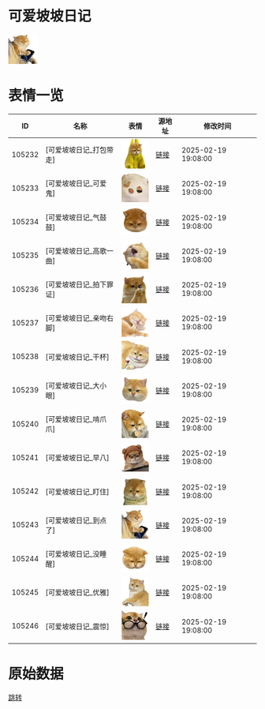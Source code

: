 # 可爱坡坡日记

<img src="./cover.png" height="60" alt="cover" />

# 表情一览

|ID|名称|表情|源地址|修改时间|
|----|----|----|----|----|
|105232|[可爱坡坡日记_打包带走]|<img src="./pic/105232_%5B可爱坡坡日记_打包带走%5D.png" height="60" alt="打包带走"/>|[链接](https://i0.hdslb.com/bfs/garb/81f9a13e5546e4090cd7be8882b11a5f7d1e4a3c.png)|2025-02-19 19:08:00|
|105233|[可爱坡坡日记_可爱鬼]|<img src="./pic/105233_%5B可爱坡坡日记_可爱鬼%5D.png" height="60" alt="可爱鬼"/>|[链接](https://i0.hdslb.com/bfs/garb/8947ced4ecc293e0fc914213eef9428abd59e8f0.png)|2025-02-19 19:08:00|
|105234|[可爱坡坡日记_气鼓鼓]|<img src="./pic/105234_%5B可爱坡坡日记_气鼓鼓%5D.png" height="60" alt="气鼓鼓"/>|[链接](https://i0.hdslb.com/bfs/garb/020454fa6da275e742024fd292913a640a6a0399.png)|2025-02-19 19:08:00|
|105235|[可爱坡坡日记_高歌一曲]|<img src="./pic/105235_%5B可爱坡坡日记_高歌一曲%5D.png" height="60" alt="高歌一曲"/>|[链接](https://i0.hdslb.com/bfs/garb/54df9e956d46696ae3e83d379d3834a768fb487a.png)|2025-02-19 19:08:00|
|105236|[可爱坡坡日记_拍下罪证]|<img src="./pic/105236_%5B可爱坡坡日记_拍下罪证%5D.png" height="60" alt="拍下罪证"/>|[链接](https://i0.hdslb.com/bfs/garb/9bc6134e04dc4b727bae063144d7179044428f69.png)|2025-02-19 19:08:00|
|105237|[可爱坡坡日记_亲吻右脚]|<img src="./pic/105237_%5B可爱坡坡日记_亲吻右脚%5D.png" height="60" alt="亲吻右脚"/>|[链接](https://i0.hdslb.com/bfs/garb/6ac794bca9d16de0f18e5afa85368491aea8a400.png)|2025-02-19 19:08:00|
|105238|[可爱坡坡日记_干杯]|<img src="./pic/105238_%5B可爱坡坡日记_干杯%5D.png" height="60" alt="干杯"/>|[链接](https://i0.hdslb.com/bfs/garb/ac8a7ead62d1c3820c77ead17aeda439e14dfe69.png)|2025-02-19 19:08:00|
|105239|[可爱坡坡日记_大小眼]|<img src="./pic/105239_%5B可爱坡坡日记_大小眼%5D.png" height="60" alt="大小眼"/>|[链接](https://i0.hdslb.com/bfs/garb/9c47f3245c8312920adfa0874f7d45624e626fe1.png)|2025-02-19 19:08:00|
|105240|[可爱坡坡日记_啃爪爪]|<img src="./pic/105240_%5B可爱坡坡日记_啃爪爪%5D.png" height="60" alt="啃爪爪"/>|[链接](https://i0.hdslb.com/bfs/garb/5c4093571ed49140c3ba992f619740822a5181b0.png)|2025-02-19 19:08:00|
|105241|[可爱坡坡日记_早八]|<img src="./pic/105241_%5B可爱坡坡日记_早八%5D.png" height="60" alt="早八"/>|[链接](https://i0.hdslb.com/bfs/garb/e6bf5167fa507650aae3da529ae89fa924db79ca.png)|2025-02-19 19:08:00|
|105242|[可爱坡坡日记_盯住]|<img src="./pic/105242_%5B可爱坡坡日记_盯住%5D.png" height="60" alt="盯住"/>|[链接](https://i0.hdslb.com/bfs/garb/68864be38e3713603952a955f35e33e475e05f3f.png)|2025-02-19 19:08:00|
|105243|[可爱坡坡日记_到点了]|<img src="./pic/105243_%5B可爱坡坡日记_到点了%5D.png" height="60" alt="到点了"/>|[链接](https://i0.hdslb.com/bfs/garb/a9ef7fc86476c9675ed10f93b94cdc0de2a1c50b.png)|2025-02-19 19:08:00|
|105244|[可爱坡坡日记_没睡醒]|<img src="./pic/105244_%5B可爱坡坡日记_没睡醒%5D.png" height="60" alt="没睡醒"/>|[链接](https://i0.hdslb.com/bfs/garb/d2367f1a462093a865206a8be7295e45fa36d557.png)|2025-02-19 19:08:00|
|105245|[可爱坡坡日记_优雅]|<img src="./pic/105245_%5B可爱坡坡日记_优雅%5D.png" height="60" alt="优雅"/>|[链接](https://i0.hdslb.com/bfs/garb/2f2e79c8ca7bc75b059c973883fab5505432738d.png)|2025-02-19 19:08:00|
|105246|[可爱坡坡日记_震惊]|<img src="./pic/105246_%5B可爱坡坡日记_震惊%5D.png" height="60" alt="震惊"/>|[链接](https://i0.hdslb.com/bfs/garb/09021f294cce1722532c77251b153d8dd09d4c1f.png)|2025-02-19 19:08:00|

# 原始数据

[跳转](./raw.json)

